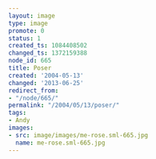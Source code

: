 ```yaml
---
layout: image
type: image
promote: 0
status: 1
created_ts: 1084408502
changed_ts: 1372159388
node_id: 665
title: Poser
created: '2004-05-13'
changed: '2013-06-25'
redirect_from:
- "/node/665/"
permalink: "/2004/05/13/poser/"
tags:
- Andy
images:
- src: image/images/me-rose.sml-665.jpg
  name: me-rose.sml-665.jpg
---
```


